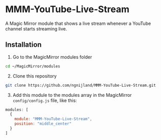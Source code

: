 # MMM-YouTube-Live-Stream

A Magic Mirror module that shows a live stream whenever a YouTube channel starts streaming live.

## Installation

1. Go to the MagicMirror modules folder

```bash
cd ~/MagicMirror/modules
```

2. Clone this repository

```bash
git clone https://github.com/ngnijland/MMM-YouTube-Live-Stream.git
```

3. Add this module to the modules array in the MagicMirror `config/config.js` file, like this:

```javascript
modules: [
  {
    module: "MMM-YouTube-Live-Stream",
    position: "middle_center"
  }
]
```

